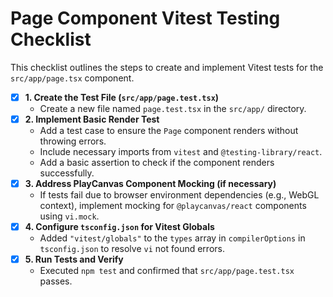 # Page Component Vitest Testing Checklist

This checklist outlines the steps to create and implement Vitest tests for the `src/app/page.tsx` component.

- [X] **1. Create the Test File (`src/app/page.test.tsx`)**
    - Create a new file named `page.test.tsx` in the `src/app/` directory.
- [X] **2. Implement Basic Render Test**
    - Add a test case to ensure the `Page` component renders without throwing errors.
    - Include necessary imports from `vitest` and `@testing-library/react`.
    - Add a basic assertion to check if the component renders successfully.
- [X] **3. Address PlayCanvas Component Mocking (if necessary)**
    - If tests fail due to browser environment dependencies (e.g., WebGL context), implement mocking for `@playcanvas/react` components using `vi.mock`.
- [X] **4. Configure `tsconfig.json` for Vitest Globals**
    - Added `"vitest/globals"` to the `types` array in `compilerOptions` in `tsconfig.json` to resolve `vi` not found errors.
- [X] **5. Run Tests and Verify**
    - Executed `npm test` and confirmed that `src/app/page.test.tsx` passes.
